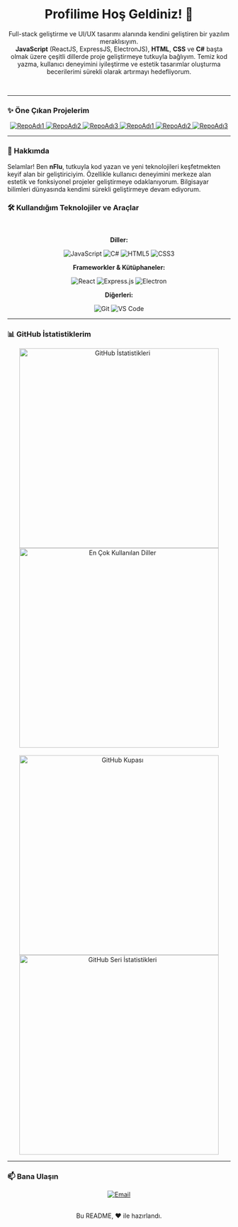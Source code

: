   <div align="center">
  <br>
  <h1>Profilime Hoş Geldiniz! 👋</h1>
  <p>
    Full-stack geliştirme ve UI/UX tasarımı alanında kendini geliştiren bir yazılım meraklısıyım. <br>
    <strong>JavaScript</strong> (ReactJS, ExpressJS, ElectronJS), <strong>HTML</strong>, <strong>CSS</strong> ve <strong>C#</strong> başta olmak üzere çeşitli dillerde proje geliştirmeye tutkuyla bağlıyım. Temiz kod yazma, kullanıcı deneyimini iyileştirme ve estetik tasarımlar oluşturma becerilerimi sürekli olarak artırmayı hedefliyorum.
  </p>
  <br>
</div>

---

### ✨ Öne Çıkan Projelerim

<div align="center">
  <a href="https://github.com/nFluDev/RepoAdı1" target="_blank">
    <img src="https://github-readme-stats.vercel.app/api/pin/?username=nFluDev&repo=excel-to-web&theme=dark" alt="RepoAdı1">
  </a>
  <a href="https://github.com/nFluDev/RepoAdı2" target="_blank">
    <img src="https://github-readme-stats.vercel.app/api/pin/?username=nFluDev&repo=Colab-Fine-Tuning-Script&theme=dark" alt="RepoAdı2">
  </a>
  <a href="https://github.com/nFluDev/RepoAdı3" target="_blank">
    <img src="https://github-readme-stats.vercel.app/api/pin/?username=nFluDev&repo=SpoofDPI-Turkiye-macOS-Extended&theme=dark" alt="RepoAdı3">
  </a>
  <a href="https://github.com/nFluDev/RepoAdı1" target="_blank">
    <img src="https://github-readme-stats.vercel.app/api/pin/?username=nFluDev&repo=VSCode-Snippet-Pro&theme=dark" alt="RepoAdı1">
  </a>
  <a href="https://github.com/nFluDev/RepoAdı2" target="_blank">
    <img src="https://github-readme-stats.vercel.app/api/pin/?username=nFluDev&repo=Modern-Web-Style-Base&theme=dark" alt="RepoAdı2">
  </a>
  <a href="https://github.com/nFluDev/RepoAdı3" target="_blank">
    <img src="https://github-readme-stats.vercel.app/api/pin/?username=nFluDev&repo=CSGO-Plugins&theme=dark" alt="RepoAdı3">
  </a>
</div>

---

### 🚀 Hakkımda

Selamlar! Ben **nFlu**, tutkuyla kod yazan ve yeni teknolojileri keşfetmekten keyif alan bir geliştiriciyim. Özellikle kullanıcı deneyimini merkeze alan estetik ve fonksiyonel projeler geliştirmeye odaklanıyorum. Bilgisayar bilimleri dünyasında kendimi sürekli geliştirmeye devam ediyorum.

### 🛠️ Kullandığım Teknolojiler ve Araçlar

<div align="center">
  <br>
  <p><b>Diller:</b></p>
  <img src="https://img.shields.io/badge/JavaScript-F7DF1E?style=for-the-badge&logo=javascript&logoColor=black" alt="JavaScript">
  <img src="https://img.shields.io/badge/C%23-239120?style=for-the-badge&logo=c-sharp&logoColor=white" alt="C#">
  <img src="https://img.shields.io/badge/HTML5-E34F26?style=for-the-badge&logo=html5&logoColor=white" alt="HTML5">
  <img src="https://img.shields.io/badge/CSS3-1572B6?style=for-the-badge&logo=css3&logoColor=white" alt="CSS3">
  <br>
  <p><b>Frameworkler & Kütüphaneler:</b></p>
  <img src="https://img.shields.io/badge/React-20232A?style=for-the-badge&logo=react&logoColor=61DAFB" alt="React">
  <img src="https://img.shields.io/badge/Express.js-000000?style=for-the-badge&logo=express&logoColor=white" alt="Express.js">
  <img src="https://img.io/badge/Electron-2B2E3A?style=for-the-badge&logo=electron&logoColor=9FEAF9" alt="Electron">
  <br>
  <p><b>Diğerleri:</b></p>
  <img src="https://img.shields.io/badge/Git-F05032?style=for-the-badge&logo=git&logoColor=white" alt="Git">
  <img src="https://img.shields.io/badge/Visual_Studio_Code-007ACC?style=for-the-badge&logo=visual-studio-code&logoColor=white" alt="VS Code">
</div>

---

### 📊 GitHub İstatistiklerim

<div align="center">
  <a href="https://github.com/nFluDev">
    <img src="https://github-readme-stats.vercel.app/api?username=nFluDev&show_icons=true&theme=dark" alt="GitHub İstatistikleri" width="450" />
  </a>
  <a href="https://github.com/nFluDev">
    <img src="https://github-readme-stats.vercel.app/api/top-langs/?username=nFluDev&layout=compact&theme=dark" alt="En Çok Kullanılan Diller" width="450" />
  </a>
  <br/>
  <br/>
  <a href="https://github.com/nFluDev">
    <img src="https://github-profile-trophy.vercel.app/?username=nFluDev&theme=radical" alt="GitHub Kupası" width="450"/>
  </a>
  <a href="https://github.com/nFluDev">
    <img src="https://streak-stats.demolab.com/?user=nFluDev&theme=dark&hide_border=true&date_format=j%20M%5B%20Y%5D" alt="GitHub Seri İstatistikleri" width="450"/>
  </a>
</div>

---

### 📫 Bana Ulaşın

<div align="center">
  <a href="mailto:admin@nflu.dev" target="_blank">
    <img src="https://img.shields.io/badge/Email-D14836?style=for-the-badge&logo=gmail&logoColor=white" alt="Email">
  </a>
</div>

<br>
<div align="center">
  <p>Bu README, ❤️ ile hazırlandı.</p>
</div>
